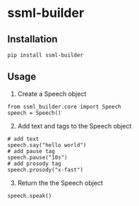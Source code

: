 # ssml-builder

## Installation

```
pip install ssml-builder
```

## Usage

1. Create a Speech object

```
from ssml_builder.core import Speech
speech = Speech()
```

2. Add text and tags to the Speech object

```
# add text
speech.say("hello world")
# add pause tag
speech.pause("10s")
# add prosody tag
speech.prosody("x-fast")
```

3. Return the the Speech object
```
speech.speak()
```


